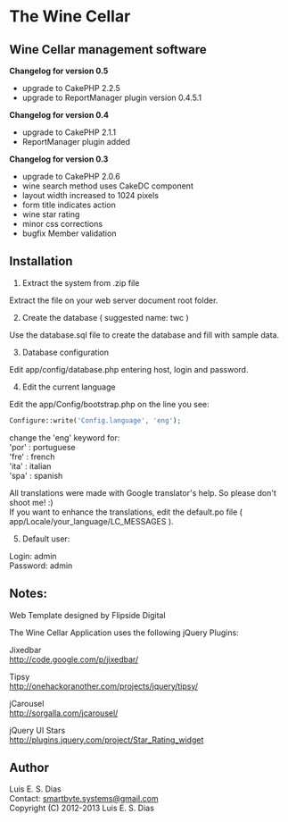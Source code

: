 # The Wine Cellar  
## Wine Cellar management software  

**Changelog for version 0.5**  
* upgrade to CakePHP 2.2.5  
* upgrade to ReportManager plugin version 0.4.5.1  

**Changelog for version 0.4**  
* upgrade to CakePHP 2.1.1  
* ReportManager plugin added  

**Changelog for version 0.3**  
* upgrade to CakePHP 2.0.6  
* wine search method uses CakeDC component  
* layout width increased to 1024 pixels  
* form title indicates action  
* wine star rating  
* minor css corrections  
* bugfix Member validation  

## Installation  

1. Extract the system from .zip file  

Extract the file on your web server document root folder.  

2. Create the database  ( suggested name: twc )  

Use the database.sql file to create the database and fill with sample data.  

3. Database configuration  

Edit app/config/database.php entering host, login and password.  

4. Edit the current language  

Edit the app/Config/bootstrap.php on the line you see:  

```php
Configure::write('Config.language', 'eng');  
```

change the 'eng' keyword for:  
'por' : portuguese  
'fre' : french  
'ita' : italian  
'spa' : spanish  

All translations were made with Google translator's help. So please don't shoot me! :)  
If you want to enhance the translations, edit the default.po file ( app/Locale/your_language/LC_MESSAGES ).  

5. Default user:  

Login: admin  
Password: admin  

## Notes:  

Web Template designed by Flipside Digital  

The Wine Cellar Application uses the following jQuery Plugins:  

Jixedbar  
http://code.google.com/p/jixedbar/  

Tipsy  
http://onehackoranother.com/projects/jquery/tipsy/  

jCarousel  
http://sorgalla.com/jcarousel/  

jQuery UI Stars  
http://plugins.jquery.com/project/Star_Rating_widget  

## Author  
Luis E. S. Dias  
Contact: smartbyte.systems@gmail.com  
Copyright (C) 2012-2013  Luis E. S. Dias